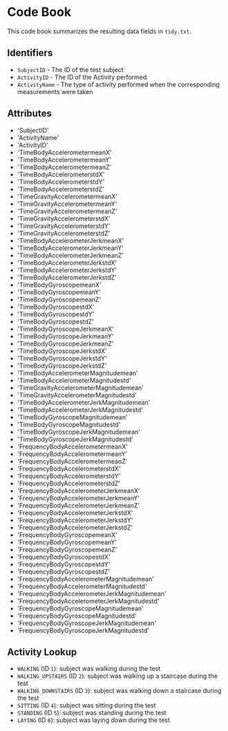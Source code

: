 # Code Book

This code book summarizes the resulting data fields in `tidy.txt`.

## Identifiers

* `SubjectID` - The ID of the test subject
* `ActivityID` - The ID of the Activity performed
* `ActivityName` - The type of activity performed when the corresponding measurements were taken

## Attributes

* 'SubjectID'                                   
* 'ActivityName'                                
* 'ActivityID'                               
* 'TimeBodyAccelerometermeanX'                  
* 'TimeBodyAccelerometermeanY'                  
* 'TimeBodyAccelerometermeanZ'               
* 'TimeBodyAccelerometerstdX'                   
* 'TimeBodyAccelerometerstdY'                   
* 'TimeBodyAccelerometerstdZ'                 
* 'TimeGravityAccelerometermeanX'               
* 'TimeGravityAccelerometermeanY'               
* 'TimeGravityAccelerometermeanZ'             
* 'TimeGravityAccelerometerstdX'               
* 'TimeGravityAccelerometerstdY'                
* 'TimeGravityAccelerometerstdZ'               
* 'TimeBodyAccelerometerJerkmeanX'              
* 'TimeBodyAccelerometerJerkmeanY'              
* 'TimeBodyAccelerometerJerkmeanZ'             
* 'TimeBodyAccelerometerJerkstdX'               
* 'TimeBodyAccelerometerJerkstdY'               
* 'TimeBodyAccelerometerJerkstdZ'              
* 'TimeBodyGyroscopemeanX'                      
* 'TimeBodyGyroscopemeanY'                      
* 'TimeBodyGyroscopemeanZ'                     
* 'TimeBodyGyroscopestdX'                       
* 'TimeBodyGyroscopestdY'                       
* 'TimeBodyGyroscopestdZ'                     
* 'TimeBodyGyroscopeJerkmeanX'                  
* 'TimeBodyGyroscopeJerkmeanY'                  
* 'TimeBodyGyroscopeJerkmeanZ'                 
* 'TimeBodyGyroscopeJerkstdX'                   
* 'TimeBodyGyroscopeJerkstdY'                   
* 'TimeBodyGyroscopeJerkstdZ'                 
* 'TimeBodyAccelerometerMagnitudemean'          
* 'TimeBodyAccelerometerMagnitudestd'           
* 'TimeGravityAccelerometerMagnitudemean'     
* 'TimeGravityAccelerometerMagnitudestd'        
* 'TimeBodyAccelerometerJerkMagnitudemean'      
* 'TimeBodyAccelerometerJerkMagnitudestd'     
* 'TimeBodyGyroscopeMagnitudemean'              
* 'TimeBodyGyroscopeMagnitudestd'               
* 'TimeBodyGyroscopeJerkMagnitudemean'         
* 'TimeBodyGyroscopeJerkMagnitudestd'           
* 'FrequencyBodyAccelerometermeanX'             
* 'FrequencyBodyAccelerometermeanY'           
* 'FrequencyBodyAccelerometermeanZ'             
* 'FrequencyBodyAccelerometerstdX'              
* 'FrequencyBodyAccelerometerstdY'             
* 'FrequencyBodyAccelerometerstdZ'              
* 'FrequencyBodyAccelerometerJerkmeanX'         
* 'FrequencyBodyAccelerometerJerkmeanY'       
* 'FrequencyBodyAccelerometerJerkmeanZ'         
* 'FrequencyBodyAccelerometerJerkstdX'          
* 'FrequencyBodyAccelerometerJerkstdY'         
* 'FrequencyBodyAccelerometerJerkstdZ'          
* 'FrequencyBodyGyroscopemeanX'                 
* 'FrequencyBodyGyroscopemeanY'              
* 'FrequencyBodyGyroscopemeanZ'                 
* 'FrequencyBodyGyroscopestdX'                  
* 'FrequencyBodyGyroscopestdY'                 
* 'FrequencyBodyGyroscopestdZ'                  
* 'FrequencyBodyAccelerometerMagnitudemean'     
* 'FrequencyBodyAccelerometerMagnitudestd'
* 'FrequencyBodyAccelerometerJerkMagnitudemean'
* 'FrequencyBodyAccelerometerJerkMagnitudestd'  
* 'FrequencyBodyGyroscopeMagnitudemean'       
* 'FrequencyBodyGyroscopeMagnitudestd'          
* 'FrequencyBodyGyroscopeJerkMagnitudemean'     
* 'FrequencyBodyGyroscopeJerkMagnitudestd' 


## Activity Lookup

* `WALKING` (ID `1`): subject was walking during the test
* `WALKING_UPSTAIRS` (ID `2`): subject was walking up a staircase during the test
* `WALKING_DOWNSTAIRS` (ID `3`): subject was walking down a staircase during the test
* `SITTING` (ID `4`): subject was sitting during the test
* `STANDING` (ID `5`): subject was standing during the test
* `LAYING` (ID `6`): subject was laying down during the test
